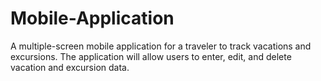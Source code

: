 # Mobile-Application
A multiple-screen mobile application for a traveler to track vacations and excursions. The application will allow users to enter, edit, and delete vacation and excursion data.
